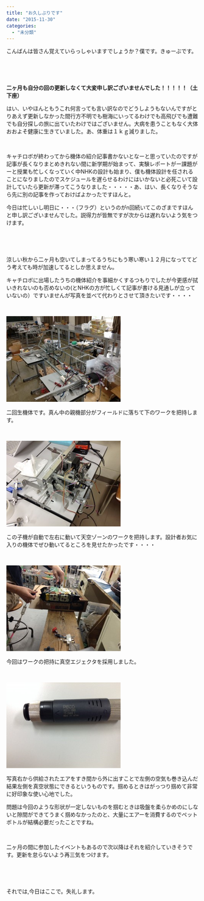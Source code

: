 ```yaml
---
title: "お久しぶりです"
date: "2015-11-30"
categories: 
  - "未分類"
---
```


こんばんは皆さん覚えていらっしゃいますでしょうか？僕です。きゅーぶです。

 

 

**二ヶ月も自分の回の更新しなくて大変申し訳ございませんでした！！！！！（土下座）**

はい、いやほんともうこれ何言っても言い訳なのでどうしようもないんですがとりあえず更新しなかった間行方不明でも樹海にいってるわけでも高飛びでも遭難でも自分探しの旅に出ていたわけではございません。大病を患うこともなく大体おおよそ健康に生きていました。あ、体重は１ｋｇ減りました。

 

キャチロボが終わってから機体の紹介記事書かないとなーと思っていたのですが記事が長くなりまとめきれない間に新学期が始まって、実験レポートがー課題がーと授業も忙しくなっていく中NHKの設計も始まり、僕も機体設計を任されることになりましたのでスケジュールを遅らせるわけにはいかないと必死こいて設計していたら更新が滞ってこうなりました・・・・・あ、はい、長くなりそうなら先に別の記事を作っておけばよかったですほんと。

今日は忙しいし明日に・・・（フラグ）というのがn回続いてこのざまですほんと申し訳ございませんでした。説得力が皆無ですが次からは遅れないよう気をつけます。

 

 

涼しい秋から二ヶ月も空いてしまってるうちにもう寒い寒い１２月になっててどう考えても時が加速してるとしか思えません。

キャチロボに出場したうちの機体紹介を事細かくするつもりでしたが今更感が拭いきれないのも否めないの(とNHKの方が忙しくて記事が書ける見通しが立っていないの）ですいませんが写真を並べて代わりとさせて頂きたいです・・・・

 

[![IMG_0948](images/IMG_0948-300x224.jpg)](http://www.fortefibre.net/blog/wp-content/uploads/2015/05/IMG_0948.jpg)

二回生機体です。真ん中の親機部分がフィールドに落ちて下のワークを把持します。

 

![IMG_0913](images/IMG_0913-300x224.jpg)

この子機が自動で左右に動いて天空ゾーンのワークを把持します。設計者お気に入りの機体でぜひ動いてるところを見せたかったです・・・・

 

[![IMG_0681](images/IMG_0681-300x224.jpg)](http://www.fortefibre.net/blog/wp-content/uploads/2015/06/IMG_0681.jpg)

今回はワークの把持に真空エジェクタを採用しました。

 

[![IMG_0891](images/IMG_0891-300x224.jpg)](http://www.fortefibre.net/blog/wp-content/uploads/2015/05/IMG_0891.jpg)

写真右から供給されたエアをすき間から外に出すことで左側の空気も巻き込んだ結果左側を真空状態にできるというものです。掴めるときはがっつり掴めて非常に好印象な使い心地でした。

問題は今回のような形状が一定しないものを掴むときは吸盤を柔らかめのにしないと隙間ができてうまく掴めなかったのと、大量にエアーを消費するのでペットボトルが結構必要だったことですね。

 

二ヶ月の間に参加したイベントもあるので次以降はそれを紹介していきそうです。更新を怠らないよう再三気をつけます。

 

 

それでは,今日はここで。失礼します。
